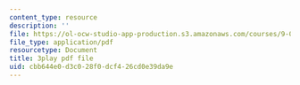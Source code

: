 ```yaml
---
content_type: resource
description: ''
file: https://ol-ocw-studio-app-production.s3.amazonaws.com/courses/9-00sc-introduction-to-psychology-fall-2011/cbb644e0d3c028f0dcf426cd0e39da9e_bihrpOS0qtY.pdf
file_type: application/pdf
resourcetype: Document
title: 3play pdf file
uid: cbb644e0-d3c0-28f0-dcf4-26cd0e39da9e
---
```

